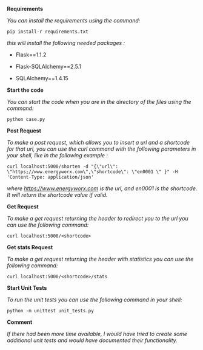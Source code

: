 **Requirements**

*You can install the requirements using the command:*

```pip install-r requirements.txt``` 

*this will install the following needed packages :*

* Flask==1.1.2

* Flask-SQLAlchemy==2.5.1

* SQLAlchemy==1.4.15


**Start the code**

*You can start the code when you are in the directory of the files using the command:*

```python case.py```

**Post Request**

*To make a post request, which allows you to insert a url and a shortcode for that url, you can use the curl command with the following parameters in your shell, like in the following example :*

```curl localhost:5000/shorten -d "{\"url\": \"https;//www.energyworx.com\",\"shortcode\": \"en0001 \" }" -H 'Content-Type: application/json'```


*where https://www.energyworx.com is the url, and en0001 is the shortcode. It will return the shortcode value if valid.*

**Get Request**

*To make a get request returning the header to redirect you to the url you can use the following command:* 

```curl localhost:5000/<shortcode>```

**Get stats Request**

*To make a get request returning the header with statistics you can use the following command:*
 
```curl localhost:5000/<shortcode>/stats```

**Start Unit Tests**

*To run the unit tests you can use the following command in your shell:*

```python -m unittest unit_tests.py```


**Comment**

*If there had been more time available, I would have tried to create some additional unit tests and would have documented their functionality.*


